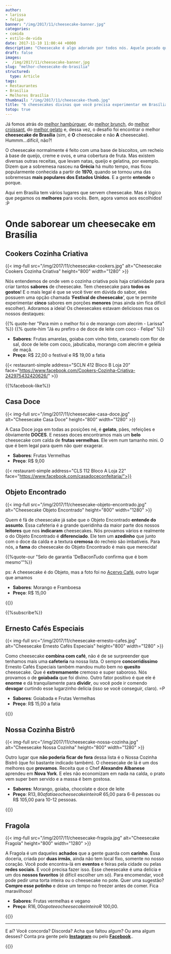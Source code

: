```yaml
---
author:
- larissa
- felipe
banner: "/img/2017/11/cheesecake-banner.jpg"
categories:
- comida
- estilo-de-vida
date: 2017-11-10 11:00:44 +0000
description: "Cheesecake é algo adorado por todos nós. Aquele pecado que adoramos. E se é para fugir da dieta é melhor ser com algo delicioso. Então a gente ta ajuda a encontrar a melhor chessecake de Brasília"
draft: false
images:
-  /img/2017/11/cheesecake-banner.jpg
slug: "melhor-cheesecake-de-brasilia"
structured:
  type: Article
tags:
- Restaurantes
- Brasília
- Melhores Brasília
thumbnail: "/img/2017/11/cheesecake-thumb.jpg"
title: "6 cheesecakes divinas que você precisa experimentar em Brasília"
totop: true
---
```


Já fomos atrás do [melhor hambúrguer](http://debacontudo.com.br/comida/melhor-hamburguer-artesanal-de-brasilia/), do [melhor brunch](http://debacontudo.com.br/comida/melhor-brunch-de-brasilia/), do [melhor croissant](http://debacontudo.com.br/comida/melhor-croissant-de-brasilia/), do [melhor gelato](http://debacontudo.com.br/comida/melhor-sorvete-gelato-de-brasilia/) e, dessa vez, o desafio foi encontrar o melhor **cheesecake de Brasília** (sim, é **O** cheesecake e não **A** cheesecake). Hummm...difícil, não?! 

O cheesecake normalmente é feito com uma base de biscoitos, um recheio à base de queijo, creme e ovos, e uma cobertura de fruta.  Mas existem diversas outras receitas, que levam natas, queijo e gelatina, por exemplo. Dizem que a sobremesa nasceu na **Grécia** há muito tempo, mas ficou popularmente conhecida a partir de **1970**, quando se tornou uma das sobremesas **mais populares dos Estados Unidos**. E a gente **entende** o porque.

Aqui em Brasília tem vários lugares que servem cheesecake. Mas é lógico que pegamos os **melhores** para vocês.
Bem, agora vamos aos escolhidos! :P

# Onde saborear um cheesecake em Brasília

## Cookers Cozinha Criativa

{{< img-full src="/img/2017/11/cheesecake-cookers.jpg" alt="Cheesecake Cookers Cozinha Criativa"  height="800" width="1280" >}}

Nós entendemos de onde vem o cozinha criativa pois haja criatividade para criar tantos **sabores** de cheesecake. Tem cheesecake para **todos os gostos**! E o mais legal é que se você tiver em dúvida do sabor, eles possuem uma opção chamada ‘**Festival de cheesecake**’, que te permite experimentar **cinco** sabores em porções **menores** (mas ainda sim fica díficil escolher). Adoramos a ideia! Os cheesecakes estavam deliciosos mas os nossos destaques:

{{% quote-her "Para mim o melhor foi o de morango com alecrim - Larissa" %}}
{{% quote-him "Já eu prefiro o de doce de leite com coco - Felipe" %}}

- **Sabores**: Frutas amarelas, goiaba com vinho tinto, caramelo com flor de sal, doce de leite com coco, jabuticaba, morango com alecrim e geleia de maçã.
- **Preço**:  R$ 22,00 o festival e R$ 19,00 a fatia

{{< restaurant-simple address="SCLN 412 Bloco B Loja 20"  face="https://www.facebook.com/Cookers-Cozinha-Criativa-242975432420626/" >}}

{{%facebook-like%}}

## Casa Doce

{{< img-full src="/img/2017/11/cheesecake-casa-doce.jpg" alt="Cheesecake Casa Doce"  height="800" width="1280" >}}

A Casa Doce joga em todas as posições né, é **gelato**, pães, refeições e óbviamente **DOCES**. E nesses doces encontramos mais um **belo** cheesecake com calda de **frutas vermelhas**. Ele vem num tamanho mini. O que é bem legal para quem não quer exagerar. 

- **Sabores**: Frutas Vermelhas
- **Preço**:  R$ 9,00

{{< restaurant-simple address="CLS 112 Bloco A Loja 22"  face="https://www.facebook.com/casadoceconfeitaria/">}}

## Objeto Encontrado

{{< img-full src="/img/2017/11/cheesecake-objeto-encontrado.jpg" alt="Cheesecake Objeto Encontrado"  height="800" width="1280" >}}

Quem é fã de cheesecake já sabe que o Objeto Encontrado **entende do assunto**. Essa cafeteria é a grande queridinha da maior parte dos nossos **leitores** que nos **indicaram** cheesecakes.  Nós provamos vários e realmente o do Objeto Encontrado é **diferenciado**. Ele tem um **azedinho** que junto com o doce da calda e a textura **cremosa** do recheio são imbatíveis. Para nós, a **fama** do cheesecake do Objeto Encontrado é mais que merecida! 

{{%quote-our "Selo de garantia 'DeBaconTudo confirma que é  bom mesmo'"%}}

ps: A cheesecake é do Objeto, mas a foto foi no [Acervo Café](https://www.instagram.com/acervocafe/), outro lugar que amamos

- **Sabores**: Morango e Framboesa
- **Preço**:  R$ 15,00

{{<restaurant-simple address="CLN 102 Bloco B Loja 56"  face="https://www.facebook.com/objetoencontrado.galeriadearte/">}}

{{%subscribe%}}

## Ernesto Cafés Especiais

{{< img-full src="/img/2017/11/cheesecake-ernesto-cafes.jpg" alt="Cheesecake Ernesto Cafés Especiais"  height="800" width="1280" >}}

Como cheesecake **combina com café**, não é de se surpreender que tenhamos mais uma **cafeteria** na nossa lista. O sempre **concorridíssimo** Ernesto Cafés Especiais também mandou muito bem no **quesito** cheesecake. Que é **extremamente** cremoso e super saboroso. Nós provamos o de **goiabada** que foi divino. Outro fator positivo é que ele é **enorme** e dá tranquilamente para **dividir**, ou você pode ir comendo **devagar** curtindo esse lugarzinho delícia (isso se você conseguir, claro). =P

- **Sabores**: Goiabada e Frutas Vermelhas
- **Preço**:  R$ 15,00 a fatia

{{<restaurant-simple address="CLS 115 Bloco C Loja 14"  face="https://www.facebook.com/ErnestoCafesEspeciais/">}}

## Nossa Cozinha Bistrô

{{< img-full src="/img/2017/11/cheesecake-nossa-cozinha.jpg" alt="Cheesecake Nossa Cozinha"  height="800" width="1280" >}}

Outro lugar que **não poderia ficar de fora** dessa lista é o Nossa Cozinha Bistrô (que foi bastante indicado também). O cheesecake de lá é um dos melhores que **provamos**. Receita que o Chef **Alexandre Albanese** aprendeu em **Nova York**. E eles não economizam em nada na calda, o prato vem super bem servido e a massa é bem gostosa. 

- **Sabores**: Morango, goiaba, chocolate e doce de leite
- **Preço**:  R$13,80 a fatia e o cheesecake inteiro R$ 65,00 para 6-8 pessoas ou R$ 105,00 para 10-12 pessoas.

{{<restaurant-simple address="CLN 402 Bloco C Loja 60" face="https://www.facebook.com/nossacozinha.bistro">}}

## Fragola

{{< img-full src="/img/2017/11/cheesecake-fragola.jpg" alt="Cheesecake Fragola"  height="800" width="1280" >}}

A Fragola é um daqueles **achados** que a gente guarda com **carinho**. Essa doceria, criada por **duas irmãs**, ainda não tem local fixo, somente no nosso coração. Você pode encontra-lá em **eventos** e feiras pela cidade ou pelas **redes sociais**. E você precisa fazer isso. Esse cheesecake é uma delícia e um dos **nossos favoritos** (é difícil escolher um só). Para encomendar, você pode pedir uma torta inteira ou o cheesecake no pote. Quer uma sugestão? **Compre esse potinho** e deixe um tempo no freezer antes de comer. Fica maravilhoso!

- **Sabores**: Frutas vermelhas e vegano
- **Preço**:  R$16,00 o pote e o cheesecake inteiro R$ 100,00.

{{<restaurant-simple address="Ponto de distribuição na 303 Sul" face="https://www.facebook.com/fragolabrasilia/">}}

------

E ai? Você concorda? Discorda? Acha que faltou algum? Ou ama algum desses? Conta pra gente pelo [**Instagram**](https://www.instagram.com/casaldebacontudo/) ou pelo [**Facebook**](https://www.facebook.com/debacontudo/)..

{{<subscribe>}}

